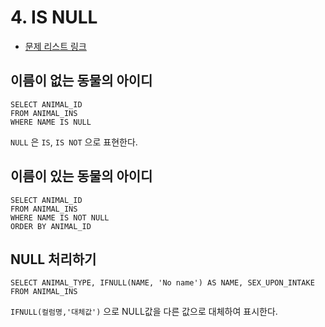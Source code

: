 # 4. IS NULL

* [문제 리스트 링크](https://programmers.co.kr/learn/courses/30/parts/17045)



## 이름이 없는 동물의 아이디

```mysql
SELECT ANIMAL_ID
FROM ANIMAL_INS
WHERE NAME IS NULL
```

`NULL` 은 `IS`, `IS NOT` 으로 표현한다.



## 이름이 있는 동물의 아이디

```mysql
SELECT ANIMAL_ID
FROM ANIMAL_INS
WHERE NAME IS NOT NULL
ORDER BY ANIMAL_ID
```



## NULL 처리하기

```mysql
SELECT ANIMAL_TYPE, IFNULL(NAME, 'No name') AS NAME, SEX_UPON_INTAKE
FROM ANIMAL_INS
```

`IFNULL(컬럼명,'대체값')` 으로 NULL값을 다른 값으로 대체하여 표시한다.

